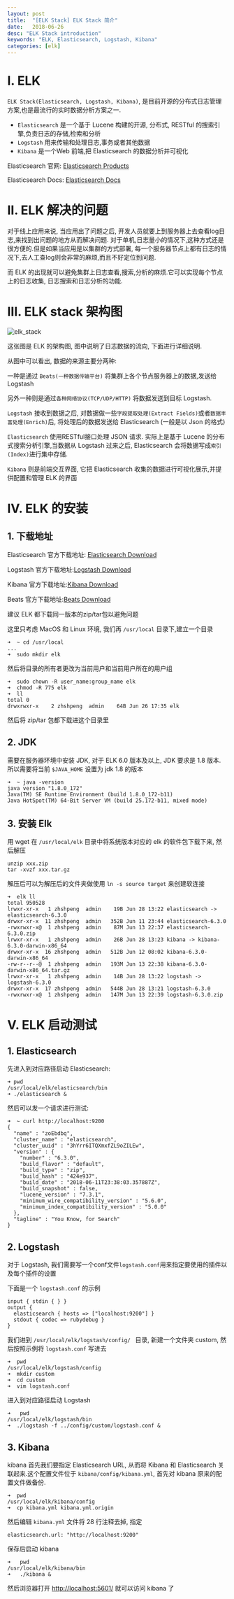 ```yaml
---
layout: post
title:  "[ELK Stack] ELK Stack 简介"
date:   2018-06-26
desc: "ELK Stack introduction"
keywords: "ELK, Elasticsearch, Logstash, Kibana"
categories: [elk]
---
```


# I. ELK

```ELK Stack(Elasticsearch, Logstash, Kibana)```, 是目前开源的分布式日志管理方案,也是最流行的实时数据分析方案之一.

-   ```Elasticsearch``` 是一个基于 Lucene 构建的开源, 分布式, RESTful 的搜索引擎,负责日志的存储,检索和分析
-   ```Logstash``` 用来传输和处理日志,事务或者其他数据
-   ```Kibana``` 是一个Web 前端,把 Elasticsearch 的数据分析并可视化

Elasticsearch 官网: [Elasticsearch Products](https://www.elastic.co/products)

Elasticsearch Docs: [Elasticsearch Docs](https://www.elastic.co/guide/en/elastic-stack/current/index.html)

# II. ELK 解决的问题

对于线上应用来说, 当应用出了问题之后, 开发人员就要上到服务器上去查看log日志,来找到出问题的地方从而解决问题. 对于单机,日志量小的情况下,这种方式还是很方便的.但是如果当应用是以集群的方式部署, 每一个服务器节点上都有日志的情况下,去人工查log则会非常的麻烦,而且不好定位到问题.

而 ELK 的出现就可以避免集群上日志查看,搜索,分析的麻烦.它可以实现每个节点上的日志收集, 日志搜索和日志分析的功能.

# III. ELK stack 架构图

![elk_stack](/assets/blog/2018/06/elk_stack.png) 

这张图是 ELK 的架构图, 图中说明了日志数据的流向, 下面进行详细说明.

从图中可以看出, 数据的来源主要分两种:

一种是通过 ```Beats(一种数据传输平台)``` 将集群上各个节点服务器上的数据,发送给 Logstash

另外一种则是通过```各种网络协议(TCP/UDP/HTTP)``` 将数据发送到目标 Logstash.

```Logstash``` 接收到数据之后, 对数据做一些```字段提取处理(Extract Fields)```或者```数据丰富处理(Enrich)```后, 将处理后的数据发送给 Elasticsearch (一般是以 Json 的格式)

```Elasticsearch``` 使用RESTful接口处理 JSON 请求. 实际上是基于 Lucene 的分布式搜索分析引擎,当数据从 Logstash 过来之后, Elasticsearch 会将数据写成```索引(Index)```进行集中存储.

```Kibana``` 则是前端交互界面, 它把 Elasticsearch 收集的数据进行可视化展示,并提供配置和管理 ELK 的界面


# IV. ELK 的安装

## 1. 下载地址

Elasticsearch 官方下载地址: [Elasticsearch Download](https://www.elastic.co/downloads/elasticsearch)

Logstash 官方下载地址:[Logstash Download](https://www.elastic.co/downloads/logstash)

Kibana 官方下载地址:[Kibana Download](https://www.elastic.co/downloads/kibana)

Beats 官方下载地址:[Beats Download](https://www.elastic.co/downloads/beats)


建议 ELK 都下载同一版本的zip/tar包以避免问题

这里只考虑 MacOS 和 Linux 环境, 我们再 ```/usr/local``` 目录下,建立一个目录

```
➜  ~ cd /usr/local
...
➜  sudo mkdir elk
```

然后将目录的所有者更改为当前用户和当前用户所在的用户组

```
➜  sudo chown -R user_name:group_name elk
➜  chmod -R 775 elk
➜  ll
total 0
drwxrwxr-x    2 zhshpeng  admin    64B Jun 26 17:35 elk
```
然后将 zip/tar 包都下载进这个目录里

## 2. JDK

需要在服务器环境中安装 JDK, 对于 ELK 6.0 版本及以上, JDK 要求是 1.8 版本.
所以需要将当前 ```$JAVA_HOME``` 设置为 jdk 1.8 的版本

```
➜  ~ java -version
java version "1.8.0_172"
Java(TM) SE Runtime Environment (build 1.8.0_172-b11)
Java HotSpot(TM) 64-Bit Server VM (build 25.172-b11, mixed mode)
```

## 3. 安装 Elk

用 wget 在 ```/usr/local/elk``` 目录中将系统版本对应的 elk 的软件包下载下来, 然后解压

```
unzip xxx.zip
tar -xvzf xxx.tar.gz
```

解压后可以为解压后的文件夹做使用 ```ln -s source target``` 来创建软连接

```
➜  elk ll
total 950528
lrwxr-xr-x   1 zhshpeng  admin    19B Jun 28 13:22 elasticsearch -> elasticsearch-6.3.0
drwxr-xr-x  11 zhshpeng  admin   352B Jun 11 23:44 elasticsearch-6.3.0
-rwxrwxr-x@  1 zhshpeng  admin    87M Jun 13 22:37 elasticsearch-6.3.0.zip
lrwxr-xr-x   1 zhshpeng  admin    26B Jun 28 13:23 kibana -> kibana-6.3.0-darwin-x86_64
drwxr-xr-x  16 zhshpeng  admin   512B Jun 12 08:02 kibana-6.3.0-darwin-x86_64
-rw-r--r--@  1 zhshpeng  admin   193M Jun 13 22:38 kibana-6.3.0-darwin-x86_64.tar.gz
lrwxr-xr-x   1 zhshpeng  admin    14B Jun 28 13:22 logstash -> logstash-6.3.0
drwxr-xr-x  17 zhshpeng  admin   544B Jun 28 13:21 logstash-6.3.0
-rwxrwxr-x@  1 zhshpeng  admin   147M Jun 13 22:39 logstash-6.3.0.zip
```


# V. ELK 启动测试

## 1. Elasticsearch

先进入到对应路径启动 Elasticsearch:

```
➜ pwd
/usr/local/elk/elasticsearch/bin
➜ ./elasticsearch &
```

然后可以发一个请求进行测试:

```
➜  ~ curl http://localhost:9200
{
  "name" : "zoEbdbq",
  "cluster_name" : "elasticsearch",
  "cluster_uuid" : "3hYrr6ITQXmxfZL9oZILEw",
  "version" : {
    "number" : "6.3.0",
    "build_flavor" : "default",
    "build_type" : "zip",
    "build_hash" : "424e937",
    "build_date" : "2018-06-11T23:38:03.357887Z",
    "build_snapshot" : false,
    "lucene_version" : "7.3.1",
    "minimum_wire_compatibility_version" : "5.6.0",
    "minimum_index_compatibility_version" : "5.0.0"
  },
  "tagline" : "You Know, for Search"
}
```

## 2. Logstash

对于 Logstash, 我们需要写一个conf文件```logstash.conf```用来指定要使用的插件以及每个插件的设置

下面是一个 ```logstash.conf``` 的示例
```
input { stdin { } }
output {
  elasticsearch { hosts => ["localhost:9200"] }
  stdout { codec => rubydebug }
}
```

我们进到 ```/usr/local/elk/logstash/config/ ``` 目录, 新建一个文件夹 custom, 然后按照示例将 ```logstash.conf``` 写进去

```
➜  pwd
/usr/local/elk/logstash/config
➜  mkdir custom
➜  cd custom
➜  vim logstash.conf
```

进入到对应路径启动 Logstash

```
➜   pwd
/usr/local/elk/logstash/bin
➜  ./logstash -f ../config/custom/logstash.conf &
```

## 3. Kibana

kibana 首先我们要指定 Elasticsearch URL, 从而将 Kibana 和 Elasticsearch 关联起来.这个配置文件位于 ```kibana/config/kibana.yml```, 首先对 kibana 原来的配置文件做备份.

```
➜  pwd
/usr/local/elk/kibana/config
➜  cp kibana.yml kibana.yml.origin
```

然后编辑 ```kibana.yml``` 文件将 28 行注释去掉, 指定
```
elasticsearch.url: "http://localhost:9200"
```
保存后启动 kibana

```
➜   pwd
/usr/local/elk/kibana/bin
➜   ./kibana &
```

然后浏览器打开 [http://localhost:5601/](http://localhost:5601/) 就可以访问 kibana 了